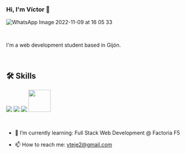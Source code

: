 ### Hi, I'm Víctor 👋

![WhatsApp Image 2022-11-09 at 16 05 33](https://github.com/victorteje/victorteje/assets/132447110/f5c83ace-f64b-402d-848f-97a63493901a)


<br>

I'm a web development student based in Gijón.

<br>

## 🛠 Skills

<img src="https://img.icons8.com/color/48/000000/html-5--v1.png"/>  <img src="https://img.icons8.com/color/48/000000/css3.png"/>  <img src="https://img.icons8.com/color/48/000000/javascript--v1.png"/>  <img height=60px src="https://img.icons8.com/color/2x/figma.png"> 

<br>

- 🌱 I’m currently learning: Full Stack Web Development @ Factoria F5

- 📫 How to reach me: vteje2@gmail.com
